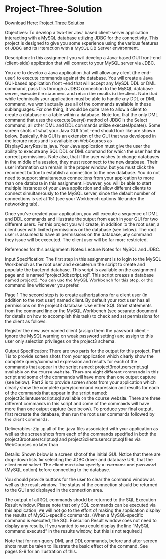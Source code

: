 # Project-Three-Solution
Download Here: [Project Three Solution](https://programming.engineering/product/cnt-4714-project-three-solution/)

Objectives: To develop a two-tier Java based client-server application interacting with a MySQL database utilizing JDBC for the connectivity. This project is designed to give you some experience using the various features of JDBC and its interaction with a MySQL DB Server environment.

Description: In this assignment you will develop a Java-based GUI front-end (client-side) application that will connect to your MySQL server via JDBC.

You are to develop a Java application that will allow any client (the end-user) to execute commands against the database. You will create a Java GUI-based application front -end that will accept any MySQL DDL or DML command, pass this through a JDBC connection to the MySQL database server, execute the statement and return the results to the client. Note that while technically your application must be able to handle any DDL or DML command, we won’t actually use all of the commands available in these sublanguages. For one thing, it would be quite rare to allow a client to create a database or a table within a database. Note too, that the only DML command that uses the executeQuery() method of JDBC is the Select command, all other DML and DDL commands utilize executeUpdate(). Some screen shots of what your Java GUI front -end should look like are shown below. Basically, this GUI is an extension of the GUI that was developed in the lecture notes and is available on WebCourses as DisplayQueryResults.java. Your Java application must give the user the ability to execute any SQL DDL or DML command for which the user has the correct permissions. Note also, that if the user wishes to change databases in the middle of a session, they must reconnect to the new database. Their user information can remain in the proper window, but you must click the reconnect button to establish a connection to the new database. You do not need to support simultaneous connections from your application to more than one database in this assignment. However, you will be able to start multiple instances of your Java application and allow different clients to connect simultaneously to the MySQL server, since the default number of connections is set at 151 (see your Workbench options file under the networking tab).

Once you’ve created your application, you will execute a sequence of DML and DDL commands and illustrate the output from each in your GUI for two different users. For this project you will create, in addition to the root user, a client user with limited permissions on the database (see below). The root user is assumed to have all permissions on the database, any command they issue will be executed. The client user will be far more restricted.

References for this assignment:
Notes: Lecture Notes for MySQL and JDBC.

Input Specification:
The first step in this assignment is to login to the MySQL Workbench as the root user and execute/run the script to create and populate the backend database. This script is available on the assignment page and is named “project3dbscript.sql”. This script creates a database named project3. You can use the MySQL Workbench for this step, or the command line whichever you prefer.

Page 1
The second step is to create authorizations for a client user (in addition to the root user) named client. By default your root user has all permissions on the project3 database. Use either SQL Grant statements from the command line or the MySQL Workbench (see separate document for details on how to accomplish this task) to check and set permissions for the client as follows:

Register the new user named client (assign them the password client – ignore the MySQL warning on weak password setting) and assign to this user only selection privileges on the project3 schema.

Output Specification: There are two parts for the output for this project. Part 1 is to provide screen shots from your application which clearly show the complete query/command expression and results for each of the commands that appear in the script named: project3rootuserscript.sql available on the course website. There are eight different commands in this script and some of the commands will have more than one output capture (see below). Part 2 is to provide screen shots from your application which clearly show the complete query/command expression and results for each of the commands that appear in the script named: project3clientuserscript.sql available on the course website. There are three different commands in this script and some of the commands will have more than one output capture (see below). To produce your final output, first recreate the database, then run the root user commands followed by the client commands.

Deliverables:
Zip up all of the .java files associated with your application as well as the screen shots from each of the commands specified in both the project3rootuserscript.sql and project3clientuserscript.sql files via WebCourses no later than 


Details:
Shown below is a screen shot of the initial GUI. Notice that there are drop-down lists for selecting the JDBC driver and database URL that the client must select. The client must also specify a username and password (MySQL option) before connecting to the database.

You should provide buttons for the user to clear the command window as well as the result window.
The status of the connection should be returned to the GUI and displayed in the connection area.

The output of all SQL commands should be returned to the SQL Execution Result window. Please note that only SQL commands can be executed via this application, we will not go to the effort of making the application display the results of MySQL-specific commands. (When a MySQL-specific command is executed, the SQL Execution Result window does not need to display any results, if you wanted to you could display the line “MySQL command executed” in the results window, but this is not required.)


Note that for non-query DML and DDL commands, before and after screen shots must be taken to illustrate the basic effect of the command. See pages 8-9 for an illustration of this.



